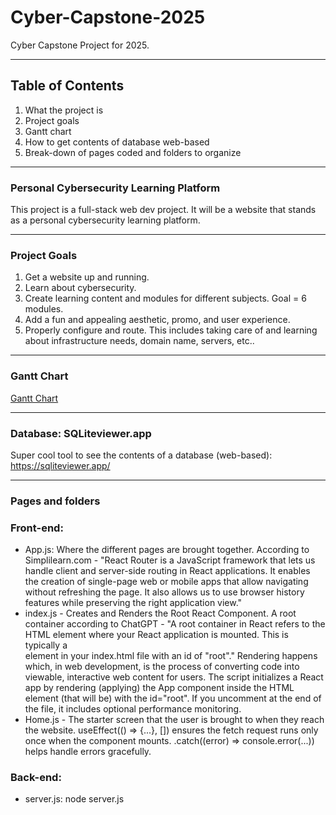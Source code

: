 # Cyber-Capstone-2025
Cyber Capstone Project for 2025.
_________________________________________________________________________________
## Table of Contents 
1. What the project is
2. Project goals
3. Gantt chart
4. How to get contents of database web-based
5. Break-down of pages coded and folders to organize
_________________________________________________________________________________
### Personal Cybersecurity Learning Platform 
This project is a full-stack web dev project. It will be a website that stands as a personal cybersecurity learning platform.
_________________________________________________________________________________
### Project Goals
1. Get a website up and running.
2. Learn about cybersecurity.
3. Create learning content and modules for different subjects. Goal = 6 modules.
4. Add a fun and appealing aesthetic, promo, and user experience.
5. Properly configure and route. This includes taking care of and learning about infrastructure needs, domain name, servers, etc.. 
_________________________________________________________________________________
### Gantt Chart 
[Gantt Chart](https://github.com/alexisbernt/Cyber-Capstone-2025/blob/4bbb2e042558c8a302b7f76d46724e21dad608ce/documentation/Cyber%20Capstone%20Website%20Development%20Process%20Gantt%20Chart.png)
_________________________________________________________________________________
### Database: SQLiteviewer.app
Super cool tool to see the contents of a database (web-based): https://sqliteviewer.app/
_________________________________________________________________________________
### Pages and folders
### Front-end:
- App.js: Where the different pages are brought together. According to Simplilearn.com - "React Router is a JavaScript framework that lets us handle client and server-side routing in React applications. It enables the creation of single-page web or mobile apps that allow navigating without refreshing the page. It also allows us to use browser history features while preserving the right application view."
- index.js - Creates and Renders the Root React Component. A root container according to ChatGPT - "A root container in React refers to the HTML element where your React application is mounted. This is typically a <div> element in your index.html file with an id of "root"." Rendering happens which, in web development, is the process of converting code into viewable, interactive web content for users. The script initializes a React app by rendering (applying) the App component inside the HTML element (that will be) with the id="root". If you uncomment at the end of the file, it includes optional performance monitoring.
- Home.js - The starter screen that the user is brought to when they reach the website. useEffect(() => {...}, []) ensures the fetch request runs only once when the component mounts. .catch((error) => console.error(...)) helps handle errors gracefully.
### Back-end:
- server.js: node server.js
